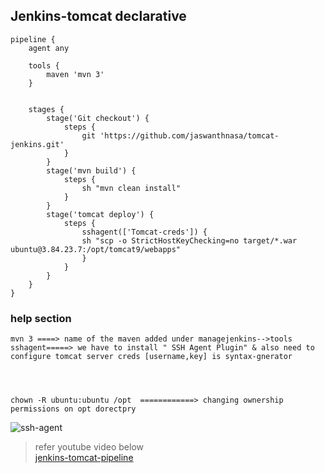 
## Jenkins-tomcat declarative


```
pipeline {
    agent any
    
    tools {
        maven 'mvn 3'
    }
    

    stages {
        stage('Git checkout') {
            steps {
                git 'https://github.com/jaswanthnasa/tomcat-jenkins.git'
            }
        }
        stage('mvn build') {
            steps {
                sh "mvn clean install"
            }
        }
        stage('tomcat deploy') {
            steps {
                sshagent(['Tomcat-creds']) {
                sh "scp -o StrictHostKeyChecking=no target/*.war ubuntu@3.84.23.7:/opt/tomcat9/webapps"
                }
            }
        }
    }
}

```

### help section
```
mvn 3 ====> name of the maven added under managejenkins-->tools
sshagent=====> we have to install " SSH Agent Plugin" & also need to configure tomcat server creds [username,key] is syntax-gnerator




chown -R ubuntu:ubuntu /opt  ============> changing ownership permissions on opt dorectpry

```

![ssh-agent](https://github.com/jaswanthnasa/Jaswanth-DevOps-Documentations/assets/92042814/9be9df4c-d066-42e7-bfac-ca77b924b972)


> refer youtube video below  <br/> 
[jenkins-tomcat-pipeline](https://www.youtube.com/watch?v=G_UCeeb5EPc&t=519s)
